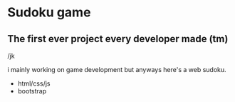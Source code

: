 # Sudoku game
## The first ever project every developer made (tm)
/jk

i mainly working on game development but anyways here's a web sudoku.
- html/css/js
- bootstrap

